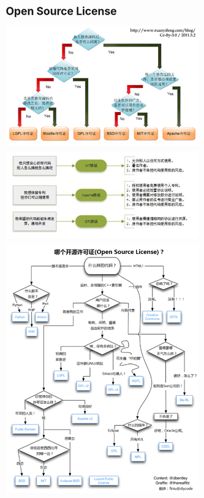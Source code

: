 # Open Source License

![](<.gitbook/assets/image (7) (1).png>)

![](<.gitbook/assets/image (6) (1).png>)

![](<.gitbook/assets/image (8).png>)
